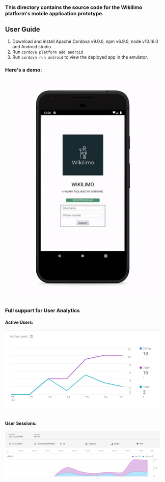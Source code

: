 ### This directory contains the source code for the Wikilimo platform's mobile application prototype.

## User Guide
1. Download and install Apache Cordova v9.0.0, npm v6.9.0, node v10.16.0 and Android studio.
2. Run `cordova platform add android`
3. Run `cordova run android` to view the deployed app in the emulator.

### Here's a demo:
![](www/img/mockup_demo_v.gif)

### Full support for User Analytics
#### Active Users:
![alt text](www/img/firebase_analytics_active_users.png "Active Users Analytics")
<br><br>
#### User Sessions:
![alt text](www/img/firebase_analytics_user_session_eg.png "User Session Analytics")
